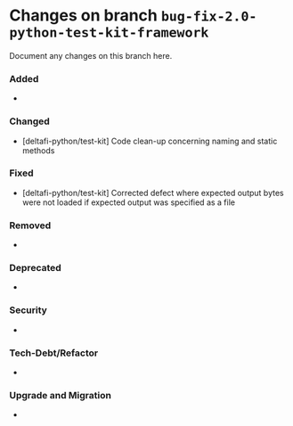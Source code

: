 # Changes on branch `bug-fix-2.0-python-test-kit-framework`
Document any changes on this branch here.
### Added
- 

### Changed
- [deltafi-python/test-kit] Code clean-up concerning naming and static methods 

### Fixed
- [deltafi-python/test-kit] Corrected defect where expected output bytes were not loaded if expected output was specified as a file

### Removed
- 

### Deprecated
- 

### Security
- 

### Tech-Debt/Refactor
- 

### Upgrade and Migration
- 
